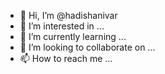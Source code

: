 - 👋 Hi, I’m @hadishanivar
- 👀 I’m interested in ...
- 🌱 I’m currently learning ...
- 💞️ I’m looking to collaborate on ...
- 📫 How to reach me ...

<!---
hadishanivar/hadishanivar is a ✨ special ✨ repository because its `README.md` (this file) appears on your GitHub profile.
You can click the Preview link to take a look at your changes.
--->
